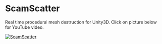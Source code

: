 # ScamScatter
Real time procedural mesh destruction for Unity3D. Click on picture below for YouTube video.

[![ScamScatter](http://img.youtube.com/vi/Ek71arIPKZ4/0.jpg)](https://youtu.be/Ek71arIPKZ4 "ScamScatter")

